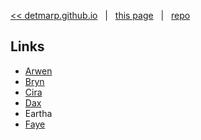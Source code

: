 [<< detmarp.github.io](https://detmarp.github.io)
&nbsp; | &nbsp;
[this page](https://detmarp.github.io/escape)
&nbsp; | &nbsp;
[repo](https://github.com/detmarp/escape)

## Links

- [Arwen](arwen/)
- [Bryn](bryn/)
- [Cira](cira/)
- [Dax](dax/)
- Eartha
- [Faye](faye/)
